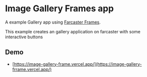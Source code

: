 # Image Gallery Frames app

A example Gallery app using [Farcaster Frames](https://warpcast.notion.site/Farcaster-Frames-4bd47fe97dc74a42a48d3a234636d8c5).

This example creates an gallery application on farcaster with some interactive buttons


## Demo

- [https://image-gallery-frame.vercel.app/](https://image-gallery-frrame.vercel.app/)


